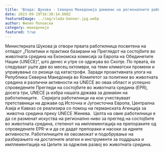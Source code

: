 ```yaml
---
title: 'Влада: Шукова - Северна Македонија домаќин на регионалните работилници на UNECE на тема отпад, климатски промени и управување со ризици од катастрофи - 19 СЕПТЕМВРИ 2023'
date: 2023-09-19T16:30:14.660Z
featuredImage: ../img/vlada-banner.jpg.webp
author: Филип Поповски
category: македонија
featured: true
---
```

Министерката Шукова ја отвори првата работилница посветена на отпадот „Политики и практики базирани на Прегледот на состојбите во животната средина на Економска комисија за Европа на Обединетите Нации (UNECE)“, што денес и утре се одржува во Скопје. По првата, ќе следуваат уште две во месец октомври, на теми климатски промени и управување со ризици од катастрофи.
Заради проактивната улога на Република Северна Македонија во Комитетот за политики во животната средина и различни активности на UNECE во оваа област и успешно спроведените Прегледи на состојбите во животната средина (EPR), досега три, UNECE ја избра нашата држава за домаќин на работилниците.  
Серијата работилници на кои учествуваат претставници на држави од Источна и Југоисточна Европа, Централна Азија и Кавказ се реализира со помош на германската Агенција за  животна средина преку UNECE Женева. 
Целта на овие работилници е да се разменат искуства на регионално ниво за преглед на состојбите во животната средина, степенот на имплементација на препораките од спроведените EPR-и и да се дадат препораки и насоки за идните активности. Работилниците ќе овозможат и подобрување на разбирањето на достапните алатки и инструменти за поддршка и имплементација на Целите за одржлив развој во животната средина. 
 
